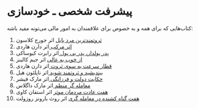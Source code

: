 # پیشرفت شخصی ـ خودسازی


کتاب‌هایی که برای همه و به خصوص برای علاقمندان به امور مالی می‌تونه مفید باشه:

1. [ثروتمندترین مرد بابل](https://panteashop.ir/ثروتمندترین-مرد-بابل-2/) اثر جورج کلاسون
2. [ اثر مرکب ](https://panteashop.ir/اثر-مرکب-دارن-هاردی-pdf/) اثر دارن هاردی
3. [ پدر پولدار، پدر بی پول ]([https://panteashop.ir/پدر-پولدار-پدر-بی-پول/](https://www.sarzamindownload.com/16950/-%DA%A9%D8%AA%D8%A7%D8%A8-%D8%B5%D9%88%D8%AA%DB%8C-%D9%BE%D8%AF%D8%B1-%D9%BE%D9%88%D9%84%D8%AF%D8%A7%D8%B1-%D9%BE%D8%AF%D8%B1-%D8%A8%DB%8C-%D9%BE%D9%88%D9%84)) اثر رابرت کیوساکی
4. [از خوب به عالی](https://panteashop.ir/از-خوب-به-عالی-جیم-کالینز-pdf/) اثر جیم کالینز
5. [ قطار سرعت به سوی ثروت ](https://panteashop.ir/قطار-سرعت-به-سوی-ثروت/) اثر دارن هاردی
6. [ بیندیشید و ثروتمند شوید ](https://panteashop.ir/دانلود-کامل-pdf-کتاب-بیندیشید-و-ثروتمند-ش/) اثر ناپلئون هیل
7. [ حکایت دولت و فرزانگی ](https://panteashop.ir/کتاب-صوتی-حکایت-دولت-و-فرزانگی/) اثر مارک فیشر
8. [ معامله گر منظم ](https://www.sena.ir/news/50511/کتاب-معامله-گر-منظم-حاصل-دو-دهه-تجریبات-یک-سرمایه-گذار-موفق) اثر مارک داگلاس
9. [هفت عادت مردمان موثر](https://panteashop.ir/هفت-عادت-مردمان-موثر-2/) اثر استفان کاوی
10. [هفت گناه کشنده در معامله گری](https://farachart.com/5355) اثر روث بارونز روزولت






